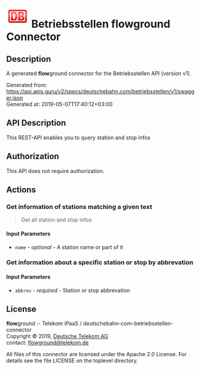 # ![LOGO](logo.png) Betriebsstellen **flow**ground Connector

## Description

A generated **flow**ground connector for the Betriebsstellen API (version v1).

Generated from: https://api.apis.guru/v2/specs/deutschebahn.com/betriebsstellen/v1/swagger.json<br/>
Generated at: 2019-05-07T17:40:12+03:00

## API Description

This REST-API enables you to query station and stop infos

## Authorization

This API does not require authorization.

## Actions

### Get information of stations matching a given text

> Get all station and stop infos

#### Input Parameters
* `name` - _optional_ - A station name or part of it

### Get information about a specific station or stop by abbrevation

#### Input Parameters
* `abbrev` - _required_ - Station or stop abbrevation

## License

**flow**ground :- Telekom iPaaS / deutschebahn-com-betriebsstellen-connector<br/>
Copyright © 2019, [Deutsche Telekom AG](https://www.telekom.de)<br/>
contact: flowground@telekom.de

All files of this connector are licensed under the Apache 2.0 License. For details
see the file LICENSE on the toplevel directory.

